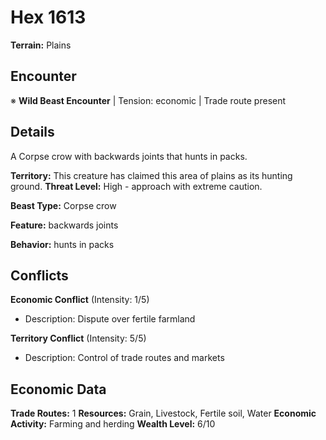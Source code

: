 # Hex 1613

**Terrain:** Plains

## Encounter
※ **Wild Beast Encounter** | Tension: economic | Trade route present

## Details
A Corpse crow with backwards joints that hunts in packs.

**Territory:** This creature has claimed this area of plains as its hunting ground.
**Threat Level:** High - approach with extreme caution.

**Beast Type:** Corpse crow

**Feature:** backwards joints

**Behavior:** hunts in packs

## Conflicts
**Economic Conflict** (Intensity: 1/5)
- Description: Dispute over fertile farmland

**Territory Conflict** (Intensity: 5/5)
- Description: Control of trade routes and markets

## Economic Data
**Trade Routes:** 1
**Resources:** Grain, Livestock, Fertile soil, Water
**Economic Activity:** Farming and herding
**Wealth Level:** 6/10
